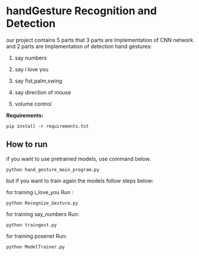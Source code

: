 # handGesture Recognition and Detection
our project contains 5 parts that 3 parts are Implementation of CNN network and 2 parts are Implementation of detection hand gestures:

1. say numbers

2. say i love you

3. say fist,palm,swing

4. say direction of mouse

5. volume control


**Requirements:**

```
pip install -r requirements.txt
```


## How to run

if you want to use pretrained models, use command below.

```
python hand_gesture_main_program.py
```

but if you want to train again the models follow steps below:

for training i_love_you Run :
```
python Recognize_Gesture.py
```
for training say_numbers Run:
```
python traingest.py
```
for training posenet Run:
```
python ModelTrainer.py
```
